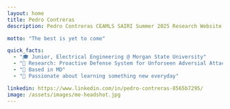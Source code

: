 ```yaml
---
layout: home
title: Pedro Contreras
description: Pedro Contreras CEAMLS SAIRI Summer 2025 Research Website

motto: "The best is yet to come"

quick_facts:
  - "🎓 Junior, Electrical Engineering @ Morgan State University"
  - "🔬 Research: Proactive Defense System for Unforseen Adversial Attacks"
  - "📍 Based in MD"
  - "🚀 Passionate about learning something new everyday"

linkedin: https://www.linkedin.com/in/pedro-contreras-8565b7295/
image: /assets/images/me-headshot.jpg
---
```

